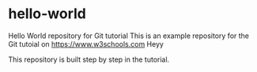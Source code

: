 # hello-world
Hello World repository for Git tutorial
This is an example repository for the Git tutoial on https://www.w3schools.com
Heyy

This repository is built step by step in the tutorial.
